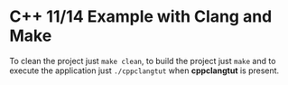 # C++ 11/14 Example with Clang and Make

To clean the project just `make clean`, to build the project just `make` and to execute the application just `./cppclangtut` when __cppclangtut__ is present.
